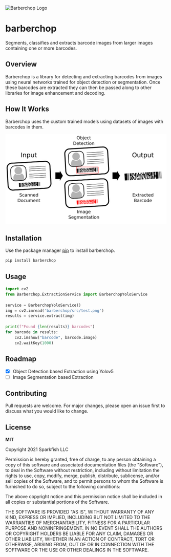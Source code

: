 ![Barberchop Logo](https://user-images.githubusercontent.com/1108065/125807092-f30de925-a918-42d2-a99c-2eebaf8eff75.png)

# barberchop
Segments, classifies and extracts barcode images from larger images containing one or more barcodes.

## Overview

Barberchop is a library for detecting and extracting barcodes from images using neural networks trained for object detection or segmentation. Once these barcodes are extracted they can then be passed along to other libraries for image enhancement and decoding.

## How It Works

Barberchop uses the custom trained models using datasets of images with barcodes in them.

![Barcode Extraction Process](images/barcode_extraction.png)

## Installation

Use the package manager [pip](https://pip.pypa.io/en/stable/) to install barberchop.

```bash
pip install barberchop
```

## Usage

```python
import cv2
from Barberchop.ExtractionService import BarberchopYoloService

service = BarberchopYoloService()
img = cv2.imread('barberchop/src/test.png')
results = service.extract(img)

print(f"Found {len(results)} barcodes")
for barcode in results:
    cv2.imshow("barcode", barcode.image)
    cv2.waitKey(1000)
```

## Roadmap

- [X] Object Detection based Extraction using Yolov5
- [ ] Image Segmentation based Extraction

## Contributing
Pull requests are welcome. For major changes, please open an issue first to discuss what you would like to change.

## License
**MIT**

Copyright 2021 Sparkfish LLC

Permission is hereby granted, free of charge, to any person obtaining a copy of this software and associated documentation files (the "Software"), to deal in the Software without restriction, including without limitation the rights to use, copy, modify, merge, publish, distribute, sublicense, and/or sell copies of the Software, and to permit persons to whom the Software is furnished to do so, subject to the following conditions:

The above copyright notice and this permission notice shall be included in all copies or substantial portions of the Software.

THE SOFTWARE IS PROVIDED "AS IS", WITHOUT WARRANTY OF ANY KIND, EXPRESS OR IMPLIED, INCLUDING BUT NOT LIMITED TO THE WARRANTIES OF MERCHANTABILITY, FITNESS FOR A PARTICULAR PURPOSE AND NONINFRINGEMENT. IN NO EVENT SHALL THE AUTHORS OR COPYRIGHT HOLDERS BE LIABLE FOR ANY CLAIM, DAMAGES OR OTHER LIABILITY, WHETHER IN AN ACTION OF CONTRACT, TORT OR OTHERWISE, ARISING FROM, OUT OF OR IN CONNECTION WITH THE SOFTWARE OR THE USE OR OTHER DEALINGS IN THE SOFTWARE.
